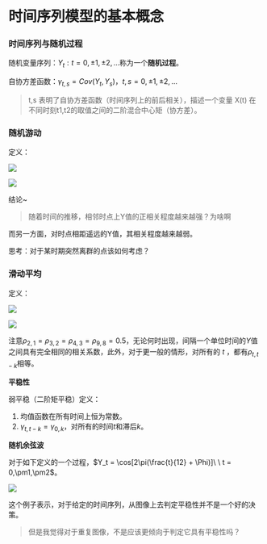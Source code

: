 # 时间序列模型的基本概念

### 时间序列与随机过程

随机变量序列：$Y_t:t = 0, \pm1,\pm2,\ldots$称为一个**随机过程**。

自协方差函数：$\gamma_{t,s} = Cov(Y_t,Y_s)，t,s = 0,\pm1,\pm2,\ldots$

> t,s 表明了自协方差函数（时间序列上的前后相关），描述一个变量 X(t) 在不同时刻t1,t2的取值之间的二阶混合中心矩（协方差）。

### 随机游动

定义：

![](http://opmza2br0.bkt.clouddn.com/17-7-30/24230031.jpg)

![](http://opmza2br0.bkt.clouddn.com/17-7-30/49486098.jpg)

结论~

> 随着时间的推移，相邻时点上Y值的正相关程度越来越强？为啥啊

而另一方面，对时点相距遥远的Y值，其相关程度越来越弱。

思考：对于某时期突然离群的点该如何考虑？

### 滑动平均

定义：

![](http://opmza2br0.bkt.clouddn.com/17-7-30/81108359.jpg)

![](http://opmza2br0.bkt.clouddn.com/17-7-30/2745660.jpg)

注意$\rho_{2,1} = \rho_{3,2} = \rho_{4,3} = \rho_{9,8} = 0.5$，无论何时出现，间隔一个单位时间的$Y$值之间具有完全相同的相关系数，此外，对于更一般的情形，对所有的 $t$ ，都有$\rho_{t,t-k}$相等。

**平稳性**

弱平稳（二阶矩平稳）定义：

1. 均值函数在所有时间上恒为常数。
2. $\gamma_{t,t-k} = \gamma_{0,k}$，对所有的时间$t$和滞后$k$。

**随机余弦波**

对于如下定义的一个过程，$Y_t = \cos[2\pi(\frac{t}{12} + \Phi)]\ \ t = 0,\pm1,\pm2$。

![](http://opmza2br0.bkt.clouddn.com/17-7-30/33109792.jpg)

这个例子表示，对于给定的时间序列，从图像上去判定平稳性并不是一个好的决策。

> 但是我觉得对于重复图像，不是应该更倾向于判定它具有平稳性吗？



